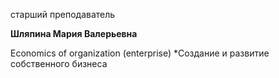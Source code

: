 старший преподаватель



**Шляпина Мария Валерьевна**

Economics of organization (enterprise)
	*Создание и развитие собственного бизнеса